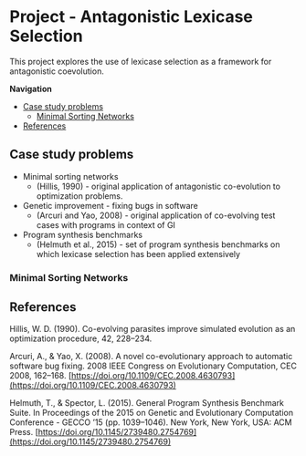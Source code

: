 # Project - Antagonistic Lexicase Selection

This project explores the use of lexicase selection as a framework for
antagonistic coevolution.

**Navigation**

<!-- TOC -->

- [Case study problems](#case-study-problems)
  - [Minimal Sorting Networks](#minimal-sorting-networks)
- [References](#references)

<!-- /TOC -->

## Case study problems

- Minimal sorting networks
  - (Hillis, 1990) - original application of antagonistic co-evolution to optimization
    problems.
- Genetic improvement - fixing bugs in software
  - (Arcuri and Yao, 2008) - original application of co-evolving test cases with
    programs in context of GI
- Program synthesis benchmarks
  - (Helmuth et al., 2015) - set of program synthesis benchmarks on which lexicase
    selection has been applied extensively

### Minimal Sorting Networks

## References

Hillis, W. D. (1990). Co-evolving parasites improve simulated evolution
as an optimization procedure, 42, 228–234.

Arcuri, A., & Yao, X. (2008). A novel co-evolutionary approach to
automatic software bug fixing. 2008 IEEE Congress on Evolutionary Computation,
CEC 2008, 162–168. [https://doi.org/10.1109/CEC.2008.4630793](https://doi.org/10.1109/CEC.2008.4630793)

Helmuth, T., & Spector, L. (2015). General Program Synthesis Benchmark
Suite. In Proceedings of the 2015 on Genetic and Evolutionary Computation
Conference - GECCO ’15 (pp. 1039–1046). New York, New York, USA: ACM Press.
[https://doi.org/10.1145/2739480.2754769](https://doi.org/10.1145/2739480.2754769)

